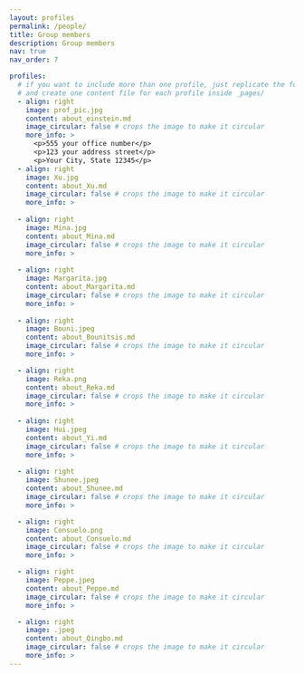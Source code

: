 ```yaml
---
layout: profiles
permalink: /people/
title: Group members
description: Group members
nav: true
nav_order: 7

profiles:
  # if you want to include more than one profile, just replicate the following block
  # and create one content file for each profile inside _pages/
  - align: right
    image: prof_pic.jpg
    content: about_einstein.md
    image_circular: false # crops the image to make it circular
    more_info: >
      <p>555 your office number</p>
      <p>123 your address street</p>
      <p>Your City, State 12345</p>
  - align: right
    image: Xu.jpg
    content: about_Xu.md
    image_circular: false # crops the image to make it circular
    more_info: >
         
  - align: right
    image: Mina.jpg
    content: about_Mina.md
    image_circular: false # crops the image to make it circular
    more_info: >
      
  - align: right
    image: Margarita.jpg
    content: about_Margarita.md
    image_circular: false # crops the image to make it circular
    more_info: >
      
  - align: right
    image: Bouni.jpeg
    content: about_Bounitsis.md
    image_circular: false # crops the image to make it circular
    more_info: >

  - align: right
    image: Reka.png
    content: about_Reka.md
    image_circular: false # crops the image to make it circular
    more_info: >
      
  - align: right
    image: Hui.jpeg
    content: about_Yi.md
    image_circular: false # crops the image to make it circular
    more_info: >
      
  - align: right
    image: Shunee.jpeg
    content: about_Shunee.md
    image_circular: false # crops the image to make it circular
    more_info: >

  - align: right
    image: Consuelo.png
    content: about_Consuelo.md
    image_circular: false # crops the image to make it circular
    more_info: >

  - align: right
    image: Peppe.jpeg
    content: about_Peppe.md
    image_circular: false # crops the image to make it circular
    more_info: >

  - align: right
    image: .jpeg
    content: about_Qingbo.md
    image_circular: false # crops the image to make it circular
    more_info: >
---
```


